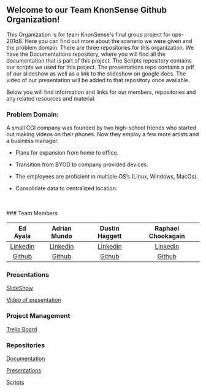 ## Welcome to our Team KnonSense Github Organization!

This Organization is for team KnonSense's final group project for ops-201d8. Here you can find out more about the scenerio we were given and the problem domain. There are three repositories for this organization. We have the Documentations repository, where you will find all the documentation that is part of this project. The Scripts repository contains our scripts we used for this project. The presentations repo contains a pdf of our slideshow as well as a link to the slideshow on google docs. The video of our presentation will be added to that repository once available.


Below you will find information and links for our members, repositories and any related resources and material.  

### Problem Domain:

A small CGI company was founded by two high-school friends who started out making videos on their phones. Now they employ a
few more artists and a business manager. 

* Plans for expansion from home to office.

* Transition from BYOD to company provided devices.

* The employees are proficient in multiple OS’s (Linux, Windows, MacOs).

* Consolidate data to centralized location.




<br>
<br>
### Team Members

| Ed Ayala | Adrian Mundo | Dustin Haggett | Raphael Chookagain |
|:----------------------:|:-----------------------:|:----------------------:|:----------------------:|
| [Linkedin](https://www.linkedin.com/in/eddie-ayala3/) | [Linkedin](http://linkedin.com/in/adrian-mundo) | [Linkedin](https://www.linkedin.com/in/dustinhaggett) | [Linkedin](https://www.linkedin.com/in/raphaelchookagian/) |
| [Github](https://github.com/EdMandoo1) | [Github](https://github.com/amundo1) | [Github](https://github.com/dustinhaggett) | [Github](https://github.com/cesarderio) |



### Presentations

[SlideShow](https://github.com/knonsense/Presentations/blob/main/TeamKnonSense.pdf)

[Video of presentation]()

### Project Management

[Trello Board](https://trello.com/b/vUcQohwr/project-management)

### Repositories

[Documentation](https://github.com/knonsense/Documentation)

[Presentations](https://github.com/knonsense/Presentations)

[Scripts](https://github.com/knonsense/Scripts)


